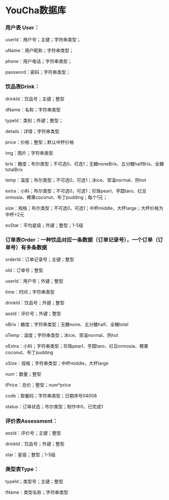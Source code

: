 # YouCha数据库

### **用户表 User：**

userId：用户号；主键；字符串类型；

uName：用户昵称；字符串类型；

phone：用户电话；字符串类型；

password：密码；字符串类型；

### **饮品表Drink：**

drinkId：饮品号；主键；整型

dName：名称；字符串类型

typeId：类别；外键；整型；

details：详情；字符串类型

price：价格；整型；默认中杯价格

img：图片；字符串类型

brix：糖度；布尔类型；不可选0，可选1；无糖noneBrix、五分糖halfBrix、全糖totalBrix

temp：温度；布尔类型；不可选0，可选1；冰ice、常温normal、热hot

extra：小料；布尔类型；不可选0，可选1；珍珠pearl、芋圆taro、红豆ormosia、椰果coconut、布丁pudding；每个1元；

size：规格；布尔类型；不可选0，可选1；中杯middle，大杯large；大杯价格为中杯+2元

evStar：平均星级；外键；整型；1-5级

### **订单表Order：一种饮品对应一条数据（订单记录号），一个订单（订单号）有多条数据**

orderId：订单记录号；主键；整型

oId：订单号；整型

userId：用户号；外键；整型

time：时间；字符串类型

drinkId：饮品号；外键；整型

assId：评价号；外键；整型

oBrix：糖度；字符串类型；无糖none、五分糖half、全糖total

oTemp：温度；字符串类型；冰ice、常温normal、热hot

oExtra：小料；字符串类型；珍珠pearl、芋圆taro、红豆ormosia、椰果coconut、布丁pudding

oSize：规格；字符串类型；中杯middle，大杯large 

num：数量；整型

tPrice：总价；整型；num*price

code：取餐码；字符串类型；日期序号04008

status：订单状态；布尔类型；制作中0，已完成1

### **评价表Assessment：**

assId：评价号；主键；整型

drinkId：饮品号；外键；整型

star：星级；整型；1-5级

### **类型表Type：**

typeId；类型号；主键；整型

tName：类型名称；字符串类型